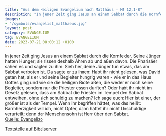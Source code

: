 ```yaml
---
title: "Aus dem Heiligen Evangelium nach Matthäus - Mt 12,1-8"
description: "In jener Zeit ging Jesus an einem Sabbat durch die Kornfelder. Seine Jünger hatten Hunger; sie rissen deshalb Ähren ab und aßen davon. Die Pharisäer sahen es und sagten zu ihm: Sieh her, deine Jünger tun etwas, das am Sabbat verboten ist. Da sagte er zu ihnen: Habt ihr nicht gele...."
images:
- "/symbols/evangelist_matthaeus.jpg"
layout: post
category: EVANGELIUM
tag: EVANGELIUM
date: 2023-07-21 08:00:12 +0100
---
```

In jener Zeit ging Jesus an einem Sabbat durch die Kornfelder. Seine Jünger hatten Hunger; sie rissen deshalb Ähren ab und aßen davon.
Die Pharisäer sahen es und sagten zu ihm: Sieh her, deine Jünger tun etwas, das am Sabbat verboten ist.
Da sagte er zu ihnen: Habt ihr nicht gelesen, was David getan hat, als er und seine Begleiter hungrig waren -
wie er in das Haus Gottes ging und wie sie die heiligen Brote aßen, die weder er noch seine Begleiter, sondern nur die Priester essen durften?
Oder habt ihr nicht im Gesetz gelesen, dass am Sabbat die Priester im Tempel den Sabbat entweihen, ohne sich schuldig zu machen?
Ich sage euch: Hier ist einer, der größer ist als der Tempel.<!--more-->
Wenn ihr begriffen hättet, was das heißt: Barmherzigkeit will ich, nicht Opfer, dann hättet ihr nicht Unschuldige verurteilt;
denn der Menschensohn ist Herr über den Sabbat.<br>
[Quelle: Evangelizo](https://evangeliumtagfuertag.org/DE/gospel)

[Textstelle auf Bibelserver](https://www.bibleserver.com/EU/Matthäus12,1-8)
